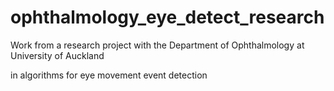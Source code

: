 # ophthalmology_eye_detect_research
Work from a research project with the Department of Ophthalmology at University of Auckland 

in algorithms for eye movement event detection 
